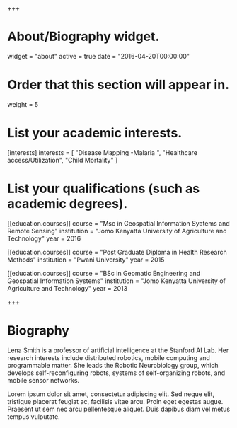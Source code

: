 +++
# About/Biography widget.
widget = "about"
active = true
date = "2016-04-20T00:00:00"

# Order that this section will appear in.
weight = 5

# List your academic interests.
[interests]
  interests = [
    "Disease Mapping -Malaria ",
    "Healthcare access/Utilization",
    "Child Mortality"
  ]

# List your qualifications (such as academic degrees).
[[education.courses]]
  course = "Msc in Geospatial Information Syatems and Remote Sensing"
  institution = "Jomo Kenyatta University of Agriculture and Technology"
  year = 2016

[[education.courses]]
  course = "Post Graduate Diploma in Health Research Methods"
  institution = "Pwani University"
  year = 2015

[[education.courses]]
  course = "BSc in Geomatic Engineering and Geospatial Information Systems"
  institution = "Jomo Kenyatta University of Agriculture and Technology"
  year = 2013
 
+++

# Biography

Lena Smith is a professor of artificial intelligence at the Stanford AI Lab. Her research interests include distributed robotics, mobile computing and programmable matter. She leads the Robotic Neurobiology group, which develops self-reconfiguring robots, systems of self-organizing robots, and mobile sensor networks.

Lorem ipsum dolor sit amet, consectetur adipiscing elit. Sed neque elit, tristique placerat feugiat ac, facilisis vitae arcu. Proin eget egestas augue. Praesent ut sem nec arcu pellentesque aliquet. Duis dapibus diam vel metus tempus vulputate. 

